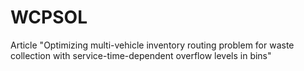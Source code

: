 # WCPSOL

Article "Optimizing multi-vehicle inventory routing problem for waste collection with service-time-dependent overflow levels in bins"
